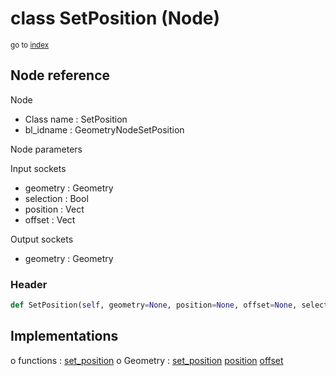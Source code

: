 # class SetPosition (Node)

<sub>go to [index](/docs/index.md)</sub>

## Node reference

Node
 - Class name : SetPosition
 - bl_idname : GeometryNodeSetPosition

Node parameters

Input sockets
 - geometry : Geometry
 - selection : Bool
 - position : Vect
 - offset : Vect

Output sockets
 - geometry : Geometry

### Header

``` python
def SetPosition(self, geometry=None, position=None, offset=None, selection=None, node_label=None, node_color=None):
```

## Implementations

o functions : [set_position](/docs/GeoNodes_classes/GLOBAL.md#set_position)
o Geometry : [set_position](/docs/GeoNodes_classes/Geometry.md#set_position) [position](/docs/GeoNodes_classes/Geometry.md#position) [offset](/docs/GeoNodes_classes/Geometry.md#offset) 

